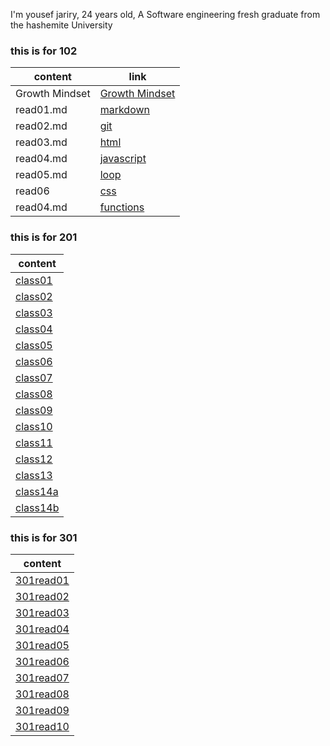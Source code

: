 I'm yousef jariry, 
24 years old, 
A Software engineering fresh graduate from the hashemite University

### this is for 102

|content|  link |
|---|--- |
|Growth Mindset| [Growth Mindset](https://jariryyousef.github.io/readingnotes/) | 
|read01.md | [markdown](https://jariryyousef.github.io/readingnotes/read01)|
|read02.md | [git](https://jariryyousef.github.io/readingnotes/read02)|
|read03.md | [html](https://jariryyousef.github.io/readingnotes/read03)|
|read04.md | [javascript](https://jariryyousef.github.io/readingnotes/read04)|
|read05.md | [loop](https://jariryyousef.github.io/readingnotes/read05)|
|read06|[css](https://jariryyousef.github.io/readingnotes/read06)|
|read04.md | [functions](https://jariryyousef.github.io/readingnotes/read07)|

### this is for 201

  |content|
|---|
|[class01](https://jariryyousef.github.io/readingnotes/class01)|
|[class02](https://jariryyousef.github.io/readingnotes/class02)|
|[class03](https://jariryyousef.github.io/readingnotes/class03)|
|[class04](https://jariryyousef.github.io/readingnotes/class04)|
|[class05](https://jariryyousef.github.io/readingnotes/class05)|
|[class06](https://jariryyousef.github.io/readingnotes/class06)|
|[class07](https://jariryyousef.github.io/readingnotes/class07)|
|[class08](https://jariryyousef.github.io/readingnotes/class08)|
|[class09](https://jariryyousef.github.io/readingnotes/class09)|
|[class10](https://jariryyousef.github.io/readingnotes/class10)|
|[class11](https://jariryyousef.github.io/readingnotes/class11)|
|[class12](https://jariryyousef.github.io/readingnotes/class12)|
|[class13](https://jariryyousef.github.io/readingnotes/class13)|
|[class14a](https://jariryyousef.github.io/readingnotes/class14a)|
|[class14b](https://jariryyousef.github.io/readingnotes/class14b)|


### this is for 301

  |content|
|---|
|[301read01](https://jariryyousef.github.io/readingnotes/301read01)|
|[301read02](https://jariryyousef.github.io/readingnotes/301read02)|
|[301read03](https://jariryyousef.github.io/readingnotes/301read03)|
|[301read04](https://jariryyousef.github.io/readingnotes/301read04)|
|[301read05](https://jariryyousef.github.io/readingnotes/301read05)|
|[301read06](https://jariryyousef.github.io/readingnotes/301read06)|
|[301read07](https://jariryyousef.github.io/readingnotes/301read07)|
|[301read08](https://jariryyousef.github.io/readingnotes/301read08)|
|[301read09](https://jariryyousef.github.io/readingnotes/301read09)|
|[301read10](https://jariryyousef.github.io/readingnotes/301read10)|